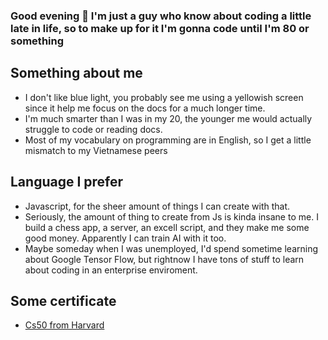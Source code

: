 ### Good evening 👋 I'm just a guy who know about coding a little late in life, so to make up for it I'm gonna code until I'm 80 or something
## Something about me
- I don't like blue light, you probably see me using a yellowish screen since it help me focus on the docs for a much longer time.
- I'm much smarter than I was in my 20, the younger me would actually struggle to code or reading docs.
- Most of my vocabulary on programming are in English, so I get a little mismatch to my Vietnamese peers
## Language I prefer
- Javascript, for the sheer amount of things I can create with that.
- Seriously, the amount of thing to create from Js is kinda insane to me. I build a chess app, a server, an excell script, and they make me some good money. Apparently I can train AI with it too.
- Maybe someday when I was unemployed, I'd spend sometime learning about Google Tensor Flow, but rightnow I have tons of stuff to learn about coding in an enterprise enviroment.
## Some certificate
- [Cs50 from Harvard](https://certificates.cs50.io/317bffe1-c975-40da-9f31-1a8cdfe1850f.pdf?size=letter)
